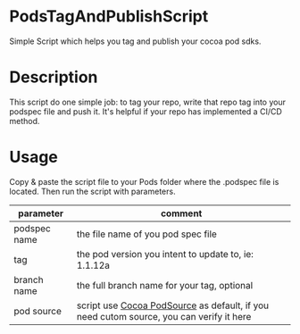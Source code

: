 # PodsTagAndPublishScript
Simple Script which helps you tag and publish your cocoa pod sdks.

# Description
This script do one simple job: to tag your repo, write that repo tag into your podspec file and push it. It's helpful if your repo has implemented a CI/CD method.

# Usage
Copy & paste the script file to your Pods folder where the .podspec file is located. Then run the script with parameters.

|parameter|comment|
| ------------ | ------------ |
| podspec name | the file name of you pod spec file	|
| tag | the pod version you intent to update to, ie: 1.1.12a |
| branch name | the full branch name for your tag, optional |
| pod source | script use [Cocoa PodSource](https://github.com/CocoaPods/Specs.git) as default, if you need cutom source, you can verify it here |